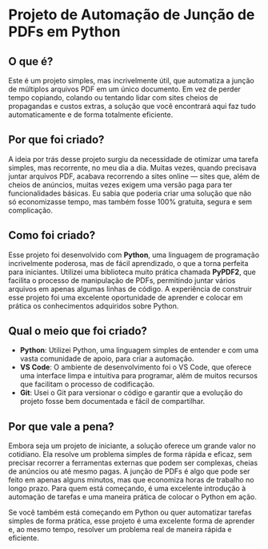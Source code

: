 # Projeto de Automação de Junção de PDFs em Python

## O que é?

Este é um projeto simples, mas incrivelmente útil, que automatiza a junção de múltiplos arquivos PDF em um único documento. Em vez de perder tempo copiando, colando ou tentando lidar com sites cheios de propagandas e custos extras, a solução que você encontrará aqui faz tudo automaticamente e de forma totalmente eficiente.

## Por que foi criado?

A ideia por trás desse projeto surgiu da necessidade de otimizar uma tarefa simples, mas recorrente, no meu dia a dia. Muitas vezes, quando precisava juntar arquivos PDF, acabava recorrendo a sites online — sites que, além de cheios de anúncios, muitas vezes exigem uma versão paga para ter funcionalidades básicas. Eu sabia que poderia criar uma solução que não só economizasse tempo, mas também fosse 100% gratuita, segura e sem complicação.

## Como foi criado?

Esse projeto foi desenvolvido com **Python**, uma linguagem de programação incrivelmente poderosa, mas de fácil aprendizado, o que a torna perfeita para iniciantes. Utilizei uma biblioteca muito prática chamada **PyPDF2**, que facilita o processo de manipulação de PDFs, permitindo juntar vários arquivos em apenas algumas linhas de código. A experiência de construir esse projeto foi uma excelente oportunidade de aprender e colocar em prática os conhecimentos adquiridos sobre Python.

## Qual o meio que foi criado?

- **Python**: Utilizei Python, uma linguagem simples de entender e com uma vasta comunidade de apoio, para criar a automação.
- **VS Code**: O ambiente de desenvolvimento foi o VS Code, que oferece uma interface limpa e intuitiva para programar, além de muitos recursos que facilitam o processo de codificação.
- **Git**: Usei o Git para versionar o código e garantir que a evolução do projeto fosse bem documentada e fácil de compartilhar.

## Por que vale a pena?

Embora seja um projeto de iniciante, a solução oferece um grande valor no cotidiano. Ela resolve um problema simples de forma rápida e eficaz, sem precisar recorrer a ferramentas externas que podem ser complexas, cheias de anúncios ou até mesmo pagas. A junção de PDFs é algo que pode ser feito em apenas alguns minutos, mas que economiza horas de trabalho no longo prazo. Para quem está começando, é uma excelente introdução à automação de tarefas e uma maneira prática de colocar o Python em ação.

Se você também está começando em Python ou quer automatizar tarefas simples de forma prática, esse projeto é uma excelente forma de aprender e, ao mesmo tempo, resolver um problema real de maneira rápida e eficiente.
